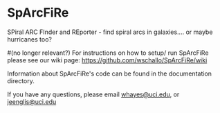 # SpArcFiRe
SPiral ARC FInder and REporter - find spiral arcs in galaxies.... or maybe hurricanes too?

#(no longer relevant?) For instructions on how to setup/ run SpArcFiRe please see our wiki page: https://github.com/wschallo/SpArcFiRe/wiki

Information about SpArcFiRe's code can be found in the documentation directory.

If you have any questions, please email whayes@uci.edu, or jeenglis@uci.edu
